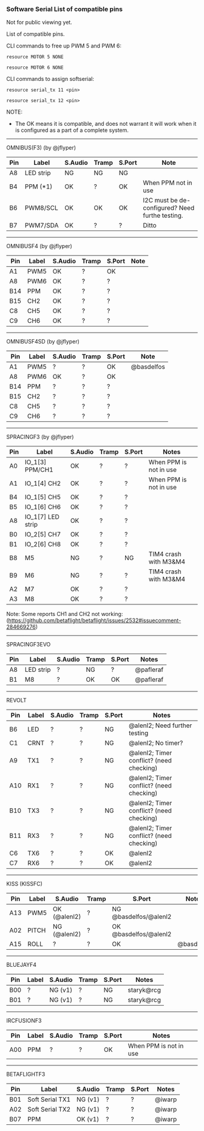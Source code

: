### Software Serial List of compatible pins

Not for public viewing yet.

List of compatible pins.

CLI commands to free up PWM 5 and PWM 6:

`resource MOTOR 5 NONE`

`resource MOTOR 6 NONE`

CLI commands to assign softserial:

`resource serial_tx 11 <pin>`

`resource serial_tx 12 <pin>`


NOTE:
- The OK means it is compatible, and does not warrant it will work when it is configured as a part of a complete system.

---
OMNIBUS(F3) (by @jflyper)

| Pin | Label     | S.Audio | Tramp | S.Port | Note                    |
|-----|-----------|---------|-------|--------|-------------------------|
| A8  | LED strip | NG      | NG    | NG     |                         |
| B4  | PPM (*1)  | OK      | ?     | OK     | When PPM not in use     |
| B6  | PWM8/SCL  | OK      | OK    | OK     | I2C must be de-configured? Need furthe testing. |
| B7  | PWM7/SDA  | OK      | ?     | ?      | Ditto                        |

---
OMNIBUSF4 (by @jflyper)

| Pin | Label     | S.Audio | Tramp | S.Port | Note |
|-----|-----------|---------|-------|--------|------|
| A1  | PWM5      | OK      | ?     | OK     |      |
| A8  | PWM6      | OK      | ?     | ?      |      |
| B14 | PPM       | OK      | ?     | ?      |      |
| B15 | CH2       | OK      | ?     | ?      |      |
| C8  | CH5       | OK      | ?     | ?      |      |
| C9  | CH6       | OK      | ?     | ?      |      |

---
OMNIBUSF4SD (by @jflyper)

| Pin | Label     | S.Audio | Tramp | S.Port | Note |
|-----|-----------|---------|-------|--------|------|
| A1  | PWM5      | ?       | ?     | OK     | @basdelfos      |
| A8  | PWM6      | OK      | ?     | OK     |      |
| B14 | PPM       | ?       | ?     | ?      |      |
| B15 | CH2       | ?       | ?     | ?      |      |
| C8  | CH5       | ?       | ?     | ?      |      |
| C9  | CH6       | ?       | ?     | ?      |      |

---
SPRACINGF3 (by @jflyper)

| Pin | Label             | S.Audio | Tramp | S.Port | Notes                  |
|-----|-------------------|---------|-------|--------|------------------------|
| A0  | IO_1[3] PPM/CH1   | OK      | ?     | ?      | When PPM is not in use |
| A1  | IO_1[4] CH2       | OK      | ?     | ?      | When PPM is not in use |
| B4  | IO_1[5] CH5       | OK      | ?     | ?      |                        |
| B5  | IO_1[6] CH6       | OK      | ?     | ?      |                        |
| A8  | IO_1[7] LED strip | OK      | ?     | ?      |                        |
| B0  | IO_2[5] CH7       | OK      | ?     | ?      |                        |
| B1  | IO_2[6] CH8       | OK      | ?     | ?      |                        |
| B8  | M5                | NG      | ?     | NG     | TIM4 crash with M3&M4  |
| B9  | M6                | NG      | ?     | ?      | TIM4 crash with M3&M4  |
| A2  | M7                | OK      | ?     | ?      |                        |
| A3  | M8                | OK      | ?     | ?      |                        |

Note: Some reports CH1 and CH2 not working: (https://github.com/betaflight/betaflight/issues/2532#issuecomment-284669276)

---
SPRACINGF3EVO

| Pin | Label             | S.Audio | Tramp | S.Port | Notes                  |
|-----|-------------------|---------|-------|--------|------------------------|
| A8  | LED strip         | ?       | NG    | ?      | @pafleraf              |
| B1  | M8                | ?       | OK    | OK     | @pafleraf              |

---
REVOLT

| Pin | Label             | S.Audio | Tramp | S.Port | Notes                  |
|-----|-------------------|---------|-------|--------|------------------------|
| B6  | LED               | ?       | ?     | NG     | @alenl2; Need further testing            |
| C1  | CRNT              | ?       | ?     | NG     | @alenl2; No timer?     |
| A9  | TX1               | ?       | ?     | NG     | @alenl2; Timer conflict? (need checking) |
| A10 | RX1               | ?       | ?     | NG     | @alenl2; Timer conflict? (need checking) |
| B10 | TX3               | ?       | ?     | NG     | @alenl2; Timer conflict? (need checking) |
| B11 | RX3               | ?       | ?     | NG     | @alenl2; Timer conflict? (need checking) |
| C6  | TX6               | ?       | ?     | OK     | @alenl2                |
| C7  | RX6               | ?       | ?     | OK     | @alenl2                |

---
KISS (KISSFC)

| Pin | Label             | S.Audio | Tramp | S.Port | Notes                  |
|-----|-------------------|---------|-------|--------|------------------------|
| A13 | PWM5              | OK (@alenl2)       | ?     | NG  @basdelfos/@alenl2 |    |
| A02 | PITCH             | NG (@alenl2)       | ?     | OK  @basdelfos/@alenl2 |    |
| A15 | ROLL              | ?       | ?     | OK     | @basdelfos |

---
BLUEJAYF4

| Pin | Label             | S.Audio | Tramp | S.Port | Notes                  |
|-----|-------------------|---------|-------|--------|------------------------|
| B00 | ?                 | NG (v1) | ?     | NG     | staryk@rcg             |
| B01 | ?                 | NG (v1) | ?     | NG     | staryk@rcg             |

---
IRCFUSIONF3

| Pin | Label             | S.Audio | Tramp | S.Port | Notes                  |
|-----|-------------------|---------|-------|--------|------------------------|
| A00 | PPM               | ?       | ?     | OK     | When PPM is not in use |


---
BETAFLIGHTF3

| Pin | Label             | S.Audio | Tramp | S.Port | Notes                  |
|-----|-------------------|---------|-------|--------|------------------------|
| B01 | Soft Serial TX1   | NG (v1) | ?     | ?      |  @iwarp                |
| A02 | Soft Serial TX2   | NG (v1) | ?     | ?      |  @iwarp                |
| B07 | PPM               | OK (v1) | ?     | ?      |  @iwarp                |

